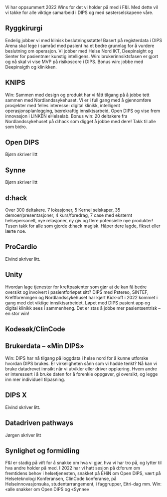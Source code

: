 Vi har oppsummert 2022 Wins for det vi holder på med i F&I. Med dette vil vi takke for alle viktige samarbeid i DIPS og med søsterselskapene våre.  

## Ryggkirurgi 

Endelig jobber vi med klinisk beslutningsstøtte! Basert på registerdata i DIPS Arena skal lege i samråd med pasient ha et bedre grunnlag for å vurdere beslutning om operasjon. Vi jobber med Helse Nord IKT, Deepinsight og Senter for pasientnær kunstig intelligens. Win: brukerinnsiktsfasen er gjort og nå skal vi vise MVP på risikoscore i DIPS. Bonus win: jobbe med Deepinsigth og klinikken. 

## KNIPS 

Win: Sammen med design og produkt har vi fått tilgang på å jobbe tett sammen med Nordlandssykehuset. Vi er i full gang med å gjennomføre prosjekter med felles interesse: digital klinikk, intelligent operasjonsplanlegging, bærekraftig innsiktsarbeid, Open DIPS og vise frem innovasjon i LINKEN eHelselab. Bonus win: 20 deltakere fra Nordlandssykehuset på d:hack som digget å jobbe med dere! Takk til alle som bidro. 

## Open DIPS 

Bjørn skriver litt 

## Synne 

Bjørn skriver litt 

## d:hack 

Over 300 deltakere. 7 lokasjoner, 5 Kernel selskaper, 35 demoer/presentasjoner, 4 kurs/foredrag, 7 case med eksternt helsepersonell, nye relasjoner, ny giv og flere potensielle nye produkter! Tusen takk for alle som gjorde d:hack magisk. Håper dere lagde, fikset eller lærte noe. 

## ProCardio 

Eivind skriver litt. 

## Unity 

Hvordan lage tjenester for kreftpasienter som gjør at de kan få bedre oversikt og involvert i pasientforløpet sitt? DIPS med Pstereo, SINTEF, Kreftforeningen og Nordlandssykehuset har kjørt Kick-off i 2022 kommet i gang med det viktige innsiktsarbeidet. Løpet med DIPS pasient app og digital klinikk sees i sammenheng. Det er stas å jobbe mer pasientsentrisk – en stor win! 

## Kodesøk/ClinCode 

## Brukerdata – «Min DIPS» 

Win: DIPS har nå tilgang på loggdata i helse nord for å kunne utforske hvordan DIPS brukes. Er virkeligheten sånn som vi hadde tenkt? Nå kan vi bruke datadrevet innsikt når vi utvikler eller driver opplæring. Hvem andre er interessert i å bruke daten for å forenkle oppgaver, gi oversikt, og legge inn mer individuell tilpasning.  

## DIPS X 

Eivind skriver litt. 

## Datadriven pathways 

Jørgen skriver litt 

## Synlighet og formidling 

F&I er stadig på vift for å snakke om hva vi gjør, hva vi har tro på, og lytter til hva andre holder på med. I 2022 har vi hatt sesjon på d:forum om fremtidens behov i helsetjenesten,  snakket på EHiN om Open DIPS, vært på Helseteknologi Konferansen, ClinCode konferanse, på Helseinnovasjonsuka, studentarrangement, i faggrupper, Eitri-dag mm. Win: «alle snakker om Open DIPS og «Synne» 

 

 

 